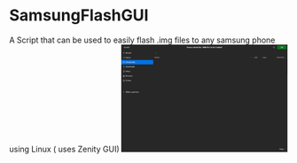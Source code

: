 # SamsungFlashGUI
A Script that can be used to easily flash .img files to any samsung phone using Linux ( uses Zenity GUI)
<img src="FileSelect.png" width="300px" >
